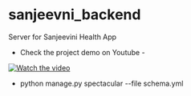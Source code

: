 # sanjeevni_backend
Server for Sanjeevini Health App


- Check the project demo on Youtube - 

<a href="https://www.youtube.com/watch?v=KHK_jaB4D0g" target="_blank">
  <img src="https://img.youtube.com/vi/KHK_jaB4D0g/0.jpg" alt="Watch the video">
</a>


- python manage.py spectacular --file schema.yml